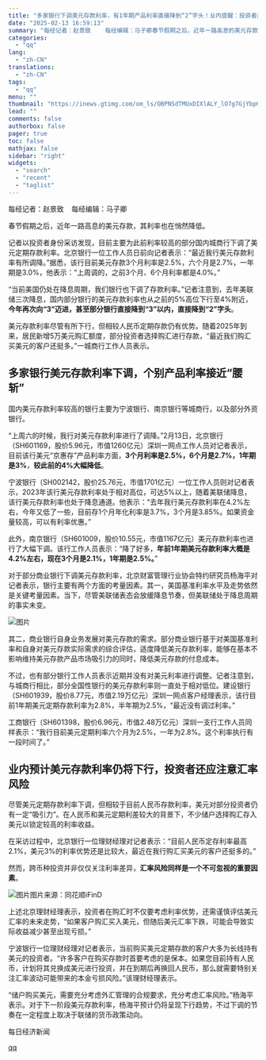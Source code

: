 ```yaml
---
title: "多家银行下调美元存款利率，有1年期产品利率直接降到“2”字头！业内提醒：投资者应谨慎评估美元未来走势"
date: "2025-02-13 16:59:13"
summary: "每经记者：赵景致    每经编辑：马子卿春节假期之后，近年一路高息的美元存款，其利率也在悄然降低。记..."
categories:
  - "qq"
lang:
  - "zh-CN"
translations:
  - "zh-CN"
tags:
  - "qq"
menu: ""
thumbnail: "https://inews.gtimg.com/om_ls/OBPNSdTMUxDIXlALY_lO7g7GjYbp60fb82WJdHDclw8ooAA_640360/0"
lead: ""
comments: false
authorbox: false
pager: true
toc: false
mathjax: false
sidebar: "right"
widgets:
  - "search"
  - "recent"
  - "taglist"
---
```


每经记者：赵景致    每经编辑：马子卿

春节假期之后，近年一路高息的美元存款，其利率也在悄然降低。

记者以投资者身份采访发现，目前主要为此前利率较高的部分国内城商行下调了美元定期存款利率。北京银行一位工作人员日前向记者表示：“最近我行美元存款利率有所调降。”据悉，该行目前美元存款3个月利率是2.5%，六个月是2.7%，一年期是3.0%，他表示：“上周调的，之前3个月、6个月利率都是4.0%。”

“当前美国仍处在降息周期，我们银行也下调了存款利率。”记者注意到，去年美联储三次降息，国内部分银行的美元存款利率也从之前的5%高位下行至4%附近，**今年再次向“3”迈进，甚至部分银行直接降到“3”以内，直接降到“2”字头**。

美元存款利率尽管有所下行，但相较人民币定期存款仍有优势。随着2025年到来，居民新增5万美元购汇额度，部分投资者选择购汇进行存款，“最近我们购汇买美元的客户还挺多。”一城商行工作人员表示。

多家银行美元存款利率下调，个别产品利率接近“腰斩”
-------------------------

国内美元存款利率较高的银行主要为宁波银行、南京银行等城商行，以及部分外资银行。

“上周六的时候，我行对美元存款利率进行了调降。”2月13日，北京银行（SH601169，股价5.96元，市值1260亿元）深圳一网点工作人员对记者表示，目前该行美元“京惠存”产品利率方面，**3个月利率是2.5%，6个月是2.7%，1年期是3%**，**较此前的4%大幅降低**。

宁波银行（SH002142，股价25.76元，市值1701亿元）一位工作人员则对记者表示，2023年该行美元存款利率处于相对高位，可达5%以上，随着美联储降息，该行美元存款利率也处于降息通道。他表示：“去年我行美元存款利率在4.2%左右，今年又低了一些，目前存1个月年化利率是3.7%，3个月是3.85%。如果资金量较高，可以有利率优惠。”

此外，南京银行（SH601009，股价10.55元，市值1167亿元）美元存款利率也进行了大幅下调。该行工作人员表示：“降了好多，**年前1年期美元存款利率大概是4.2%左右，现在3个月是2.1%，1年期是2.5%。**”

对于部分商业银行下调美元存款利率，北京财富管理行业协会特约研究员杨海平对记者表示，银行主要有两个方面的考量因素。其一，美国基准利率水平及走势依然是关键考量因素。当下，尽管美联储表态会放缓降息节奏，但美联储处于降息周期的事实未变。

![图片](https://inews.gtimg.com/om_bt/Od8m3aGlOC6yVFVWfHXkz4JIf_cl0o6ZqizULlcvcR-8cAA/641)

其二，商业银行自身业务发展对美元存款的需求。部分商业银行基于对美国基准利率和自身对美元存款实际需求的综合评估，适度降低美元存款利率，能够在基本不影响维持美元存款产品市场吸引力的同时，降低美元存款的付息成本。

不过，也有部分银行工作人员表示近期并没有对美元利率进行调整。记者注意到，与城商行相比，部分全国性银行的美元存款利率则一直处于相对低位。建设银行（SH601939，股价8.77元，市值2.19万亿元）深圳一网点客户经理表示，该行目前1年期美元定期存款利率为2.8%，半年期为2.5%，“最近没有调过利率。”

工商银行（SH601398，股价6.96元，市值2.48万亿元）深圳一支行工作人员同样表示：“我行目前美元定期利率六个月为2.5%，一年为2.8%。这个利率执行有一段时间了。”

业内预计美元存款利率仍将下行，投资者还应注意汇率风险
--------------------------

尽管美元定期存款利率下调，但相较于目前人民币存款利率，美元对部分投资者仍有一定“吸引力”。在人民币和美元定期利差较大的背景下，不少储户选择购汇存入美元以锁定较高的利率收益。

在采访过程中，北京银行一位理财经理对记者表示：“目前人民币定存利率最高2.1%，美元3%的利率优势还是比较大，最近在我行购汇买美元的客户还挺多的。”

然而，跨币种投资并非仅仅关注利率差异，**汇率风险同样是一个不可忽视的重要因素**。

![图片](https://inews.gtimg.com/om_bt/O3V4l4voJml3Wnrlh8sID2Aq7e2ZUY5sgfg5Vy3RAFbI0AA/641)图片来源：同花顺iFinD

上述北京理财经理表示，投资者在购汇时不仅要考虑利率优势，还需谨慎评估美元汇率的未来走势，“如果客户购汇买入美元，但随后美元汇率下跌，可能会导致实际收益减少甚至出现亏损。”

宁波银行一位理财经理对记者表示，当前购买美元定期存款的客户大多为长线持有美元的投资者。“许多客户在购买存款时首要考虑的是保本。如果您目前持有人民币，计划将其兑换成美元进行投资，并在到期后再换回人民币，那么就需要特别关注汇率波动可能带来的本金亏损风险。”该理财经理表示。

“储户购买美元，需要充分考虑外汇管理的合规要求，充分考虑汇率风险。”杨海平表示。对于下一阶段美元存款利率，杨海平预计仍将呈现下行趋势，不过下调的节奏在一定程度上取决于联储的货币政策动向。

  

每日经济新闻

[qq](https://new.qq.com/rain/a/20250213A065X800)

